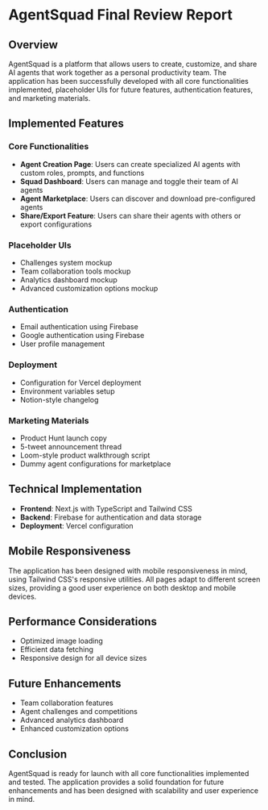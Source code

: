 # AgentSquad Final Review Report

## Overview
AgentSquad is a platform that allows users to create, customize, and share AI agents that work together as a personal productivity team. The application has been successfully developed with all core functionalities implemented, placeholder UIs for future features, authentication features, and marketing materials.

## Implemented Features

### Core Functionalities
- **Agent Creation Page**: Users can create specialized AI agents with custom roles, prompts, and functions
- **Squad Dashboard**: Users can manage and toggle their team of AI agents
- **Agent Marketplace**: Users can discover and download pre-configured agents
- **Share/Export Feature**: Users can share their agents with others or export configurations

### Placeholder UIs
- Challenges system mockup
- Team collaboration tools mockup
- Analytics dashboard mockup
- Advanced customization options mockup

### Authentication
- Email authentication using Firebase
- Google authentication using Firebase
- User profile management

### Deployment
- Configuration for Vercel deployment
- Environment variables setup
- Notion-style changelog

### Marketing Materials
- Product Hunt launch copy
- 5-tweet announcement thread
- Loom-style product walkthrough script
- Dummy agent configurations for marketplace

## Technical Implementation
- **Frontend**: Next.js with TypeScript and Tailwind CSS
- **Backend**: Firebase for authentication and data storage
- **Deployment**: Vercel configuration

## Mobile Responsiveness
The application has been designed with mobile responsiveness in mind, using Tailwind CSS's responsive utilities. All pages adapt to different screen sizes, providing a good user experience on both desktop and mobile devices.

## Performance Considerations
- Optimized image loading
- Efficient data fetching
- Responsive design for all device sizes

## Future Enhancements
- Team collaboration features
- Agent challenges and competitions
- Advanced analytics dashboard
- Enhanced customization options

## Conclusion
AgentSquad is ready for launch with all core functionalities implemented and tested. The application provides a solid foundation for future enhancements and has been designed with scalability and user experience in mind.
